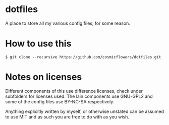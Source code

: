 # dotfiles

A place to store all my various config files, for some reason.


How to use this
===============

	$ git clone --recursive https://github.com/cosmicflowers/dotfiles.git


Notes on licenses
=================

Different components of this use difference licenses, check under subfolders for licenses used. The lain components use GNU-GPL2 and some of the config files use BY-NC-SA respectively.

Anything explicitly written by myself, or otherwise unstated can be assumed to use MIT and as such you are free to do with as you wish.
